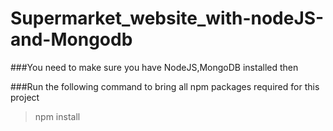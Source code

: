 # Supermarket_website_with-nodeJS-and-Mongodb

###You need to make sure you have NodeJS,MongoDB installed then

###Run the following command to bring all npm packages required for this project
> npm install
